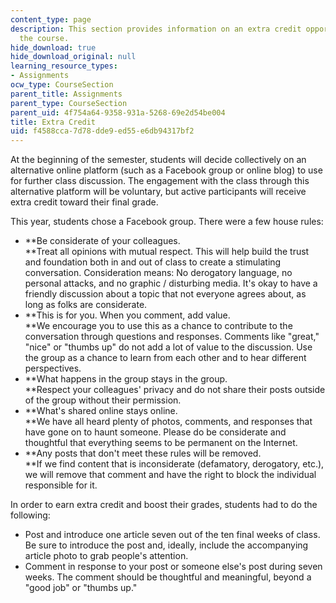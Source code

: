 ```yaml
---
content_type: page
description: This section provides information on an extra credit opportunity for
  the course.
hide_download: true
hide_download_original: null
learning_resource_types:
- Assignments
ocw_type: CourseSection
parent_title: Assignments
parent_type: CourseSection
parent_uid: 4f754a64-9358-931a-5268-69e2d54be004
title: Extra Credit
uid: f4588cca-7d78-dde9-ed55-e6db94317bf2
---
```


At the beginning of the semester, students will decide collectively on an alternative online platform (such as a Facebook group or online blog) to use for further class discussion. The engagement with the class through this alternative platform will be voluntary, but active participants will receive extra credit toward their final grade.

This year, students chose a Facebook group. There were a few house rules:

*   **Be considerate of your colleagues.  
    **Treat all opinions with mutual respect. This will help build the trust and foundation both in and out of class to create a stimulating conversation. Consideration means: No derogatory language, no personal attacks, and no graphic / disturbing media. It's okay to have a friendly discussion about a topic that not everyone agrees about, as long as folks are considerate.
*   **This is for you. When you comment, add value.  
    **We encourage you to use this as a chance to contribute to the conversation through questions and responses. Comments like "great," "nice" or "thumbs up" do not add a lot of value to the discussion. Use the group as a chance to learn from each other and to hear different perspectives.
*   **What happens in the group stays in the group.  
    **Respect your colleagues' privacy and do not share their posts outside of the group without their permission.
*   **What's shared online stays online.  
    **We have all heard plenty of photos, comments, and responses that have gone on to haunt someone. Please do be considerate and thoughtful that everything seems to be permanent on the Internet.
*   **Any posts that don't meet these rules will be removed.  
    **If we find content that is inconsiderate (defamatory, derogatory, etc.), we will remove that comment and have the right to block the individual responsible for it.

In order to earn extra credit and boost their grades, students had to do the following:

*   Post and introduce one article seven out of the ten final weeks of class. Be sure to introduce the post and, ideally, include the accompanying article photo to grab people's attention.
*   Comment in response to your post or someone else's post during seven weeks. The comment should be thoughtful and meaningful, beyond a "good job" or "thumbs up."